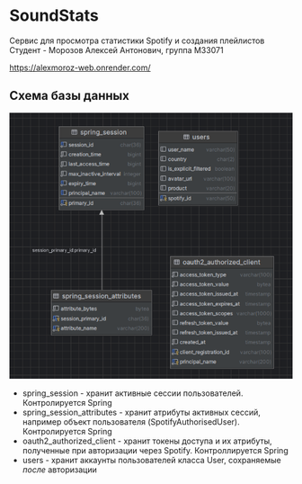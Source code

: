 # SoundStats
Сервис для просмотра статистики Spotify и создания плейлистов  
Студент - Морозов Алексей Антонович, группа M33071

https://alexmoroz-web.onrender.com/

## Схема базы данных

![Database Scheme](db-scheme.png)

* spring_session - хранит активные сессии пользователей. Контролируется Spring
* spring_session_attributes - хранит атрибуты активных сессий, например объект пользователя (SpotifyAuthorisedUser). Контролируется Spring
* oauth2_authorized_client - хранит токены доступа и их атрибуты, полученные при авторизации через Spotify. Контроллируется Spring
* users - хранит аккаунты пользователей класса User, сохраняемые *после* авторизации